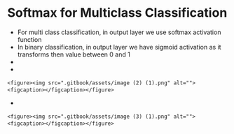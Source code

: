 # Softmax for Multiclass Classification

* For multi class classification, in output layer we use softmax activation function
* In binary classification, in output layer we have sigmoid activation as it transforms then value between 0 and 1
*
*

    <figure><img src=".gitbook/assets/image (2) (1).png" alt=""><figcaption></figcaption></figure>
*

    <figure><img src=".gitbook/assets/image (3) (1).png" alt=""><figcaption></figcaption></figure>
